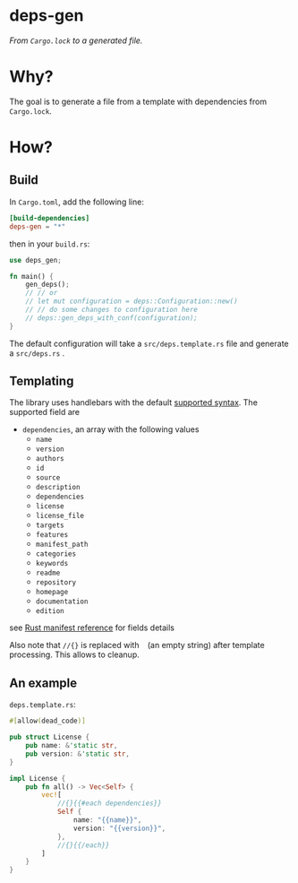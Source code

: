 # deps-gen
*From `Cargo.lock` to a generated file.*

# Why?

The goal is to generate a file from a template with dependencies from `Cargo.lock`.

# How?
## Build
In `Cargo.toml`, add the following line:
```toml
[build-dependencies]
deps-gen = "*"
```
then in your `build.rs`:
```rust
use deps_gen;

fn main() {
    gen_deps();
    // // or
    // let mut configuration = deps::Configuration::new()
    // // do some changes to configuration here
    // deps::gen_deps_with_conf(configuration);
}
```

The default configuration will take a `src/deps.template.rs` file and generate a `src/deps.rs` .

## Templating
The library uses handlebars with the default [supported syntax](https://docs.rs/handlebars/5.1.0/handlebars/#built-in-helpers).
The supported field are
- `dependencies`, an array with the following values
  - `name`
  - `version`
  - `authors`
  - `id`
  - `source`
  - `description`
  - `dependencies`
  - `license`
  - `license_file`
  - `targets`
  - `features`
  - `manifest_path`
  - `categories`
  - `keywords`
  - `readme`
  - `repository`
  - `homepage`
  - `documentation`
  - `edition`

see [Rust manifest reference](https://doc.rust-lang.org/cargo/reference/manifest.html#the-documentation-field) for fields details

Also note that `//{}` is replaced with ` ` (an empty string) after template processing. This allows to cleanup.

## An example

`deps.template.rs`:

```rust
#[allow(dead_code)]

pub struct License {
    pub name: &'static str,
    pub version: &'static str,
}

impl License {
    pub fn all() -> Vec<Self> {
        vec![
            //{}{{#each dependencies}}
            Self {
                name: "{{name}}",
                version: "{{version}}",
            },
            //{}{{/each}}
        ]
    }
}
```
